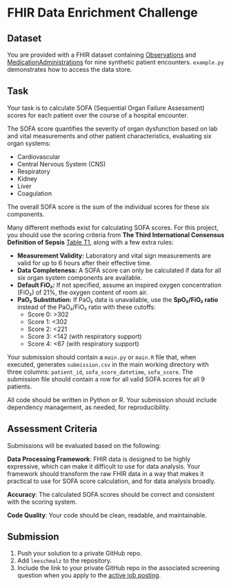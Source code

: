 # FHIR Data Enrichment Challenge

## Dataset
You are provided with a FHIR dataset containing [Observations](https://build.fhir.org/observation.html) and [MedicationAdministrations](https://build.fhir.org/medicationadministration.html) for nine synthetic patient encounters. `example.py` demonstrates how to access the data store. 

## Task
Your task is to calculate SOFA (Sequential Organ Failure Assessment) scores for each patient over the course of a hospital encounter.  

The SOFA score quantifies the severity of organ dysfunction based on lab and vital measurements and other patient characteristics, evaluating six organ systems:  
- Cardiovascular  
- Central Nervous System (CNS)  
- Respiratory  
- Kidney  
- Liver  
- Coagulation  

The overall SOFA score is the sum of the individual scores for these six components.

Many different methods exist for calculating SOFA scores. For this project, you should use the scoring criteria from **The Third International Consensus Definition of Sepsis** [Table T1](https://pmc.ncbi.nlm.nih.gov/articles/PMC4968574/table/T1/), along with a few extra rules:

- **Measurement Validity:** Laboratory and vital sign measurements are valid for up to 6 hours after their effective time.  
- **Data Completeness:** A SOFA score can only be calculated if data for all six organ system components are available.  
- **Default FiO₂:** If not specified, assume an inspired oxygen concentration (FiO₂) of 21%, the oxygen content of room air.  
- **PaO₂ Substitution:** If PaO₂ data is unavailable, use the **SpO₂/FiO₂ ratio** instead of the PaO₂/FiO₂ ratio with these cutoffs:  
  - Score 0: >302  
  - Score 1: <302  
  - Score 2: <221  
  - Score 3: <142 (with respiratory support)  
  - Score 4: <67 (with respiratory support)

Your submission should contain a `main.py` or `main.R` file that, when executed, generates `submission.csv` in the main working directory with three columns: `patient_id`, `sofa_score_datetime`, `sofa_score`. The submission file should contain a row for all valid SOFA scores for all 9 patients.

All code should be written in Python or R. Your submission should include dependency management, as needed, for reproducibility.

## Assessment Criteria
Submissions will be evaluated based on the following:

**Data Processing Framework**: FHIR data is designed to be highly expressive, which can make it difficult to use for data analysis. Your framework should transform the raw FHIR data in a way that makes it practical to use for SOFA score calculation, and for data analysis broadly.

**Accuracy**: The calculated SOFA scores should be correct and consistent with the scoring system.

**Code Quality**: Your code should be clean, readable, and maintainable.


## Submission
1. Push your solution to a private GitHub repo.
2. Add `leeschmalz` to the repository.
3. Include the link to your private GitHub repo in the associated screening question when you apply to the [active job posting](https://prenosis.com/careers/#job-2305120).
